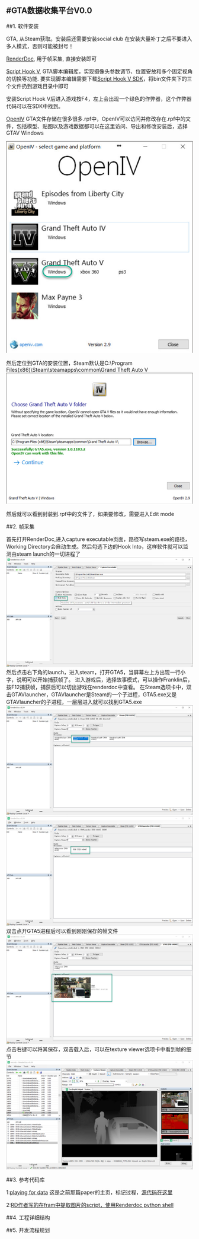 #GTA数据收集平台V0.0
---
[image1]: ./OpenIVConfig1.jpg
[image2]: ./OpenIVConfig2.jpg
[image3]: ./RD1.jpg
[image4]: ./RD2.jpg
[image5]: ./RD3.jpg
[image6]: ./RD4.jpg
[image7]: ./RD5.jpg

##1. 软件安装

GTA, 从Steam获取。安装后还需要安装social club
在安装大量补丁之后不要进入多人模式，否则可能被封号！

[RenderDoc](https://renderdoc.org/), 
用于帧采集, 直接安装即可

[Script Hook V](http://www.dev-c.com/gtav/scripthookv/), 
GTA脚本编辑库，实现摄像头参数调节、位置安放和多个固定视角的切换等功能. 要实现脚本编辑需要下载[Script Hook V SDK](http://www.dev-c.com/files/ScriptHookV_SDK_1.0.617.1a.zip)，将bin文件夹下的三个文件扔到游戏目录中即可

安装Script Hook V后进入游戏按F4，左上会出现一个绿色的作弊器，这个作弊器代码可以在SDK中找到。

[OpenIV](http://openiv.com/)
GTA文件存储在很多很多.rpf中，OpenIV可以访问并修改存在.rpf中的文件，包括模型、贴图以及游戏数据都可以在这里访问、导出和修改安装后，选择GTAV Windows

![image1]

然后定位到GTA的安装位置，Steam默认是C:\Program Files(x86)\Steam\steamapps\common\Grand Theft Auto V\
![image2]

然后就可以看到封装到.rpf中的文件了，如果要修改，需要进入Edit mode

##2. 帧采集

首先打开RenderDoc,进入capture executable页面，路径写steam.exe的路径，Working Directory会自动生成。然后勾选下边的Hook Into，这样软件就可以监测由steam launch的一切进程了
![image3]
然后点击右下角的launch，进入steam，打开GTA5，当屏幕左上方出现一行小字，说明可以开始捕获帧了。
进入游戏后，选择故事模式，可以操作Franklin后，按F12捕获帧，捕获后可以切出游戏在renderdoc中查看。
在Steam选项卡中，双击GTAVlauncher，GTAVlauncher是Steam的一个子进程，GTA5.exe又是GTAVlauncher的子进程，一层层进入就可以找到GTA5.exe
![image4]
![image5]
双击点开GTA5进程后可以看到刚刚保存的帧文件
![image6]
点击右键可以将其保存，双击载入后，可以在texture viewer选项卡中看到帧的细节
![image7]

##3. 参考代码库

1:[playing for data](https://download.visinf.tu-darmstadt.de/data/from_games/index.html) 这是之前那篇paper的主页，标记过程，[源代码在这里](https://bitbucket.org/visinf/projects-2016-playing-for-data)

2:[RD作者写的在fram中提取图片的script，使用Renderdoc python shell](https://gist.github.com/baldurk/53aeecbc94150438477a09e9f49d9a41)

##4. 工程详细结构

##5. 开发流程规划

